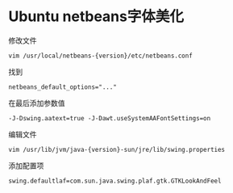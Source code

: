 Ubuntu netbeans字体美化
====

修改文件

```vim /usr/local/netbeans-{version}/etc/netbeans.conf```
    
找到

```netbeans_default_options="..."```

在最后添加参数值

```-J-Dswing.aatext=true -J-Dawt.useSystemAAFontSettings=on```

编辑文件

```vim /usr/lib/jvm/java-{version}-sun/jre/lib/swing.properties```

添加配置项

```swing.defaultlaf=com.sun.java.swing.plaf.gtk.GTKLookAndFeel```
